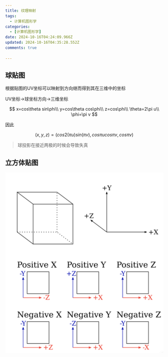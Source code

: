 ```yaml
---
title: 纹理映射
tags:
  - 计算机图形学
categories:
  - [计算机图形学]
date: 2024-10-16T04:24:09.966Z
updated: 2024-10-16T04:35:28.552Z
comments: true

---
```


<!--more-->
## 球贴图

根据贴图的UV坐标可以映射到方向继而得到其在三维中的坐标

UV坐标->球坐标方向->三维坐标

$$
x=cos\theta sin\phi\\
y=cos\theta cos\phi\\
z=cos\phi\\
\theta=2\pi u\\
\phi=\pi v
$$

因此

$$
(x,y,z)=(cos2(\pi u)sin(\pi v),cos\pi u cos\pi v,cos\pi v)
$$

> 球投影在接近两极的时候会导致失真

## 立方体贴图

![2480851-20210909090353890-1409976092.png](./计算机图形学基础/2480851-20210909090353890-1409976092.png)